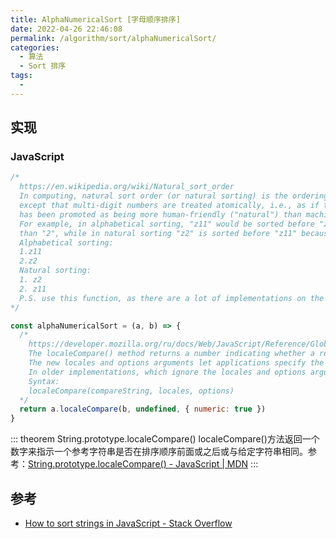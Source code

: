 ```yaml
---
title: AlphaNumericalSort [字母顺序排序]
date: 2022-04-26 22:46:08
permalink: /algorithm/sort/alphaNumericalSort/
categories:
  - 算法
  - Sort 排序
tags:
  - 
---
```


## 实现

### JavaScript

```js
/*
  https://en.wikipedia.org/wiki/Natural_sort_order
  In computing, natural sort order (or natural sorting) is the ordering of strings in alphabetical order,
  except that multi-digit numbers are treated atomically, i.e., as if they were a single character. Natural sort order
  has been promoted as being more human-friendly ("natural") than machine-oriented, pure alphabetical sort order.[1]
  For example, in alphabetical sorting, "z11" would be sorted before "z2" because the "1" in the first string is sorted as smaller
  than "2", while in natural sorting "z2" is sorted before "z11" because "2" is treated as smaller than "11".
  Alphabetical sorting:
  1.z11
  2.z2
  Natural sorting:
  1. z2
  2. z11
  P.S. use this function, as there are a lot of implementations on the stackoverflow and other forums, but many of them don't work correctly (can't pass all my tests)
*/

const alphaNumericalSort = (a, b) => {
  /*
    https://developer.mozilla.org/ru/docs/Web/JavaScript/Reference/Global_Objects/String/localeCompare
    The localeCompare() method returns a number indicating whether a reference string comes before, or after, or is the same as the given string in sort order.
    The new locales and options arguments let applications specify the language whose sort order should be used and customize the behavior of the function.
    In older implementations, which ignore the locales and options arguments, the locale and sort order used are entirely implementation-dependent.
    Syntax:
    localeCompare(compareString, locales, options)
  */
  return a.localeCompare(b, undefined, { numeric: true })
}
```

::: theorem String.prototype.localeCompare()
localeCompare()方法返回一个数字来指示一个参考字符串是否在排序顺序前面或之后或与给定字符串相同。参考：[String.prototype.localeCompare() - JavaScript | MDN](https://developer.mozilla.org/zh-CN/docs/Web/JavaScript/Reference/Global_Objects/String/localeCompare)
:::

## 参考

- [How to sort strings in JavaScript - Stack Overflow](https://stackoverflow.com/questions/51165/how-to-sort-strings-in-javascript)